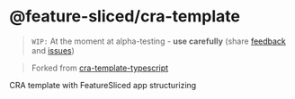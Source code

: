 # @feature-sliced/cra-template

> `WIP:` At the moment at alpha-testing - **use carefully** (share [feedback](https://github.com/feature-sliced/cra-template/discussions/10) and [issues](https://github.com/feature-sliced/cra-template/issues))

> Forked from [cra-template-typescript](https://github.com/facebook/create-react-app/tree/master/packages/cra-template-typescript)

CRA template with FeatureSliced app structurizing

